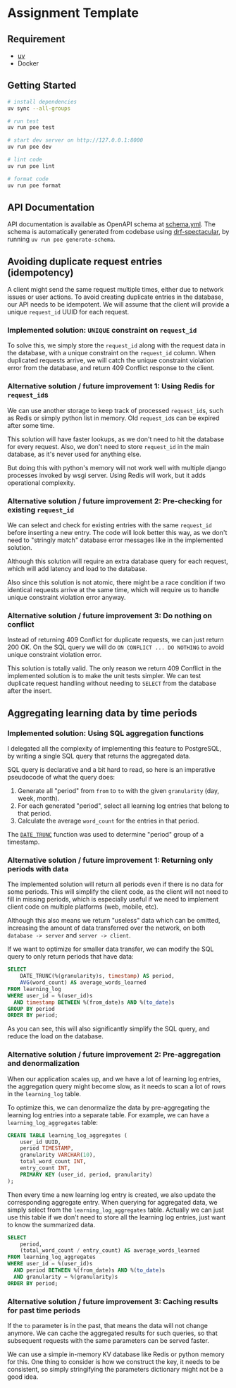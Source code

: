 # Assignment Template

## Requirement
- [uv](https://github.com/astral-sh/uv)
- Docker

## Getting Started

```sh
# install dependencies
uv sync --all-groups

# run test
uv run poe test

# start dev server on http://127.0.0.1:8000
uv run poe dev

# lint code
uv run poe lint

# format code
uv run poe format
```

## API Documentation

API documentation is available as OpenAPI schema at [schema.yml](./schema.yml).
The schema is automatically generated from codebase using [drf-spectacular](https://github.com/tfranzel/drf-spectacular),
by running `uv run poe generate-schema`.

## Avoiding duplicate request entries (idempotency)

A client might send the same request multiple times, either due to network issues or user actions.
To avoid creating duplicate entries in the database, our API needs to be idempotent.
We will assume that the client will provide a unique `request_id` UUID for each request.

### Implemented solution: `UNIQUE` constraint on `request_id`

To solve this, we simply store the `request_id` along with the request data in the database,
with a unique constraint on the `request_id` column. When duplicated requests arrive, 
we will catch the unique constraint violation error from the database,
and return 409 Conflict response to the client.

### Alternative solution / future improvement 1: Using Redis for `request_id`s

We can use another storage to keep track of processed `request_id`s, such as Redis or simply python 
list in memory. Old `request_id`s can be expired after some time.

This solution will have faster lookups, as we don't need to hit the database for every request.
Also, we don't need to store `request_id` in the main database, as it's never used for anything else.

But doing this with python's memory will not work well with multiple django processes invoked by wsgi server.
Using Redis will work, but it adds operational complexity.

### Alternative solution / future improvement 2: Pre-checking for existing `request_id`

We can select and check for existing entries with the same `request_id` before inserting a new entry.
The code will look better this way, as we don't need to "stringly match" database error messages like in the implemented solution.

Although this solution will require an extra database query for each request,
which will add latency and load to the database.

Also since this solution is not atomic,
there might be a race condition if two identical requests arrive at the same time,
which will require us to handle unique constraint violation error anyway.

### Alternative solution / future improvement 3: Do nothing on conflict

Instead of returning 409 Conflict for duplicate requests, we can just return 200 OK.
On the SQL query we will do `ON CONFLICT ... DO NOTHING` to avoid unique constraint violation error.

This solution is totally valid. 
The only reason we return 409 Conflict in the implemented solution is to make the unit tests simpler. 
We can test duplicate request handling without needing to `SELECT` from the database after the insert.


## Aggregating learning data by time periods

### Implemented solution: Using SQL aggregation functions

I delegated all the complexity of implementing this feature to PostgreSQL,
by writing a single SQL query that returns the aggregated data.

SQL query is declarative and a bit hard to read, so here is an imperative pseudocode of what the query does:
1. Generate all "period" from `from` to `to` with the given `granularity` (day, week, month).
2. For each generated "period", select all learning log entries that belong to that period.
3. Calculate the average `word_count` for the entries in that period.

The [`DATE_TRUNC`](https://www.postgresql.org/docs/current/functions-srf.html#FUNCTIONS-SRF)
function was used to determine "period" group of a timestamp.

### Alternative solution / future improvement 1: Returning only periods with data

The implemented solution will return all periods even if there is no data for some periods.
This will simplify the client code, as the client will not need to fill in missing periods,
which is especially useful if we need to implement client code on multiple platforms (web, mobile, etc).

Although this also means we return "useless" data which can be omitted, 
increasing the amount of data transferred over the network, on both `database -> server` and `server -> client`.

If we want to optimize for smaller data transfer, we can modify the SQL query to only return periods that have data:

```sql
SELECT
    DATE_TRUNC(%(granularity)s, timestamp) AS period,
    AVG(word_count) AS average_words_learned
FROM learning_log
WHERE user_id = %(user_id)s 
  AND timestamp BETWEEN %(from_date)s AND %(to_date)s
GROUP BY period
ORDER BY period;
```

As you can see, this will also significantly simplify the SQL query, and reduce the load on the database.

### Alternative solution / future improvement 2: Pre-aggregation and denormalization

When our application scales up, and we have a lot of learning log entries,
the aggregation query might become slow, as it needs to scan a lot of rows in the `learning_log` table.

To optimize this, we can denormalize the data by pre-aggregating the learning log entries into a separate table.
For example, we can have a `learning_log_aggregates` table:

```sql
CREATE TABLE learning_log_aggregates (
    user_id UUID,
    period TIMESTAMP,
    granularity VARCHAR(10),
    total_word_count INT,
    entry_count INT,
    PRIMARY KEY (user_id, period, granularity)
);
```

Then every time a new learning log entry is created, we also update the corresponding aggregate entry.
When querying for aggregated data, we simply select from the `learning_log_aggregates` table.
Actually we can just use this table if we don't need to store all the learning log entries,
just want to know the summarized data.

```sql
SELECT
    period,
    (total_word_count / entry_count) AS average_words_learned
FROM learning_log_aggregates
WHERE user_id = %(user_id)s 
  AND period BETWEEN %(from_date)s AND %(to_date)s
  AND granularity = %(granularity)s
ORDER BY period;
```

### Alternative solution / future improvement 3: Caching results for past time periods

If the `to` parameter is in the past, that means the data will not change anymore.
We can cache the aggregated results for such queries, so that subsequent requests with the same parameters can be served faster.

We can use a simple in-memory KV database like Redis or python memory for this.
One thing to consider is how we construct the key, it needs to be consistent,
so simply stringifying the parameters dictionary might not be a good idea.
